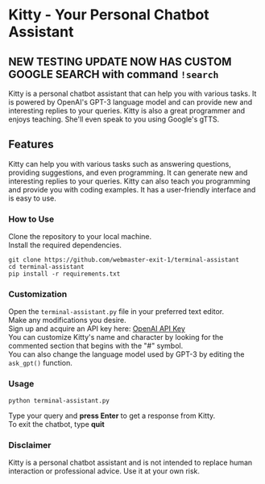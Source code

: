 <!DOCTYPE html>
<html>
<head>
  <title>Kitty - Your Personal Chatbot Assistant</title>
</head>
<body>

<h1>Kitty - Your Personal Chatbot Assistant</h1>

<h2>NEW TESTING UPDATE NOW HAS CUSTOM GOOGLE SEARCH with command <code>!search</code></h2>

<p>Kitty is a personal chatbot assistant that can help you with various tasks. It is powered by OpenAI's GPT-3 language model and can provide new and interesting replies to your queries. Kitty is also a great programmer and enjoys teaching. She'll even speak to you using Google's gTTS.</p>

<h2>Features</h2>

<p>Kitty can help you with various tasks such as answering questions, providing suggestions, and even programming. It can generate new and interesting replies to your queries. Kitty can also teach you programming and provide you with coding examples. It has a user-friendly interface and is easy to use.</p>

<h3>How to Use</h3>

<p>Clone the repository to your local machine.<br>
Install the required dependencies.</p>

<pre><code>git clone https://github.com/webmaster-exit-1/terminal-assistant
cd terminal-assistant
pip install -r requirements.txt
</code></pre>

<h3>Customization</h3>

<p>Open the <code>terminal-assistant.py</code> file in your preferred text editor.<br>
Make any modifications you desire.<br>
Sign up and acquire an API key here: <a href="https://platform.openai.com/account/api-keys">OpenAI API Key</a><br>
You can customize Kitty's name and character by looking for the commented section that begins with the "#" symbol.<br>
You can also change the language model used by GPT-3 by editing the <code>ask_gpt()</code> function.</p>

<h3>Usage</h3>

<pre><code>python terminal-assistant.py
</code></pre>

<p>Type your query and <strong>press Enter</strong> to get a response from Kitty.<br>
To exit the chatbot, type <strong>quit</strong></p>

<h3>Disclaimer</h3>

<p>Kitty is a personal chatbot assistant and is not intended to replace human interaction or professional advice. Use it at your own risk.</p>

</body>
</html>
